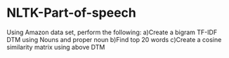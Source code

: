 # NLTK-Part-of-speech
Using Amazon data set, perform the following:
a)Create a bigram TF-IDF DTM using Nouns and proper noun 
b)Find top 20 words
c)Create a cosine similarity matrix using above DTM
